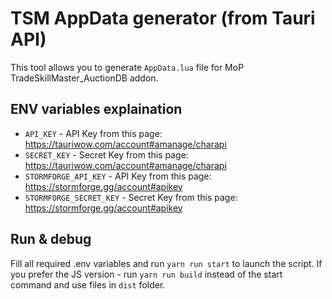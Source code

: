 # TSM AppData generator (from Tauri API)
This tool allows you to generate `AppData.lua` file for MoP TradeSkillMaster_AuctionDB addon.

## ENV variables explaination

- `API_KEY` - API Key from this page: https://tauriwow.com/account#amanage/charapi
- `SECRET_KEY` - Secret Key from this page: https://tauriwow.com/account#amanage/charapi
- `STORMFORGE_API_KEY` - API Key from this page: https://stormforge.gg/account#apikey
- `STORMFORGE_SECRET_KEY` - Secret Key from this page: https://stormforge.gg/account#apikey

## Run & debug
Fill all required .env variables and run `yarn run start` to launch the script.
If you prefer the JS version - run `yarn run build` instead of the start command and use files in `dist` folder.
